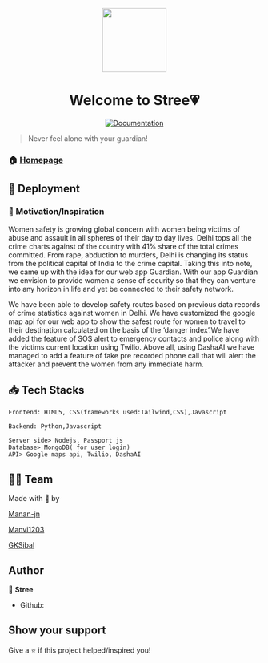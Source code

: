 <p align="center"><img align="center" src="![image](https://user-images.githubusercontent.com/77841499/136694972-7b5f5e4e-36d7-4998-9fe7-b8b7c8b93062.png)
" height="128" /></p>
<h1 align="center">Welcome to Stree💗</h1>
<p align="center">
  <a href="" target="_blank">
    <img alt="Documentation" src="https://img.shields.io/badge/documentation-yes-brightgreen.svg" />
  </a>
 <!-- <a href="https://github.com///blob/master/LICENSE" target="_blank">
    <img alt="License: MIT" src="https://img.shields.io/badge/License-AGPL-yellow.svg" />
  </a>
  <img alt="GitHub last commit" src="https://img.shields.io/github/last-commit/Runbhumi/Runbhumi">
    <img alt="GitHub Workflow Status" src="https://img.shields.io/github/workflow/status/Runbhumi/Runbhumi/Flutter%20CI?logo=dart&logoColor=lightblue">
</p> -->

> Never feel alone with your guardian!

### 🏠 [Homepage]()

  ## 🧪 Deployment





### 💪 Motivation/Inspiration
<p>Women safety is growing global concern with women being victims of abuse and assault in all spheres of their day to day lives. Delhi tops all the crime charts against of the country with 41% share of the total crimes committed. From rape, abduction to murders, Delhi is changing its status from the political capital of India to the crime capital. Taking this into note, we came up with the idea for our web app Guardian. With our app Guardian we envision to provide women a sense of security so that they can venture into any horizon in life and yet be connected to their safety network.</p>

<p>
We have been able to develop safety routes based on previous data records of crime statistics against women in Delhi. We have customized the google map api for our web app to show the safest route for women to travel to their destination calculated on the basis of the ‘danger index’.We have added the feature of SOS alert to emergency contacts and police along with the victims current location using Twilio. Above all, using DashaAI we have managed to add a feature of fake pre recorded phone call that will alert the attacker and prevent the women from any immediate harm.</p>



## 📥 Tech Stacks 

```
Frontend: HTML5, CSS(frameworks used:Tailwind,CSS),Javascript

Backend: Python,Javascript

Server side> Nodejs, Passport js
Database> MongoDB( for user login)
API> Google maps api, Twilio, DashaAI

```

## 👷‍♂️ Team



Made with 💜 by 

[Manan-jn](https://github.com/Manan-jn) 

[Manvi1203](https://github.com/Manvi1203) 

[GKSibal](https://github.com/GKSibal)


## Author

🏢 **Stree**

- Github:

## Show your support

Give a ⭐️ if this project helped/inspired you!
